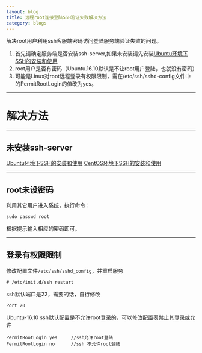 ```yaml
---
layout: blog
title: 远程root连接登陆SSH验证失败解决方法
category: blogs
---
```


解决root用户利用ssh客服端密码访问登陆服务端验证失败的问题。

1. 首先请确定服务端是否安装ssh-server,如果未安装请先安装[Ubuntu环境下SSH的安装和使用](https://shaozeming.github.io/docs/blogs/2016/02/12/ubuntuSSH.html)
2. root用户是否有密码（Ubuntu.16.10默认是不让root用户登陆，也就没有密码）
3. 可能是Linux对root远程登录有权限限制，需在/etc/ssh/sshd-config文件中的PermitRootLogin的值改为yes。

---

# 解决方法

---
## 未安装ssh-server
[Ubuntu环境下SSH的安装和使用](/docs/_posts/2016-02-12-ubuntuSSH.md)
[CentOS环境下SSH的安装和使用](/docs/_posts/2016-02-12-CentosSSH.md)

---
## root未设密码

利用其它用户进入系统，执行命令：

```
sudo passwd root
```
根据提示输入相应的密码即可。

---
##  登录有权限限制

修改配置文件`/etc/ssh/sshd_config`，并重启服务

```
# /etc/init.d/ssh restart
```
ssh默认端口是22，需要的话，自行修改

```
Port 20
```
Ubuntu-16.10 ssh默认配置是不允许root登录的，可以修改配置表禁止其登录或允许

```
PermitRootLogin yes     //ssh允许root登陆
PermitRootLogin no      //ssh 不允许root登陆

```